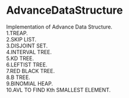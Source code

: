 # AdvanceDataStructure
Implementation of Advance Data Structure.<BR>
1.TREAP.<BR>
2.SKIP LIST.<BR>
3.DISJOINT SET.<BR>
4.INTERVAL TREE.<BR>
5.KD TREE.<BR>
6.LEFTIST TREE.<BR>
7.RED BLACK TREE.<BR>
8.B TREE.<BR>
9.BINOMIAL HEAP.<BR>
10.AVL TO FIND Kth SMALLEST ELEMENT.<BR>
